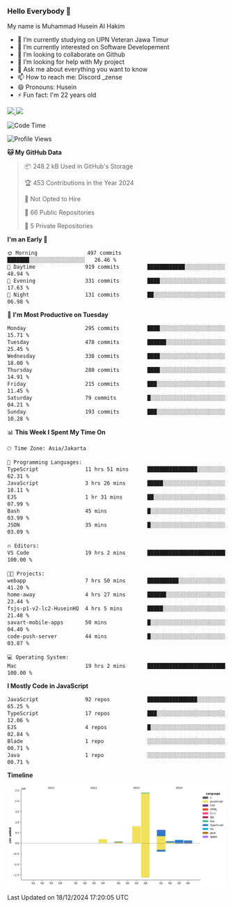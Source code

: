 ### Hello Everybody 👋

My name is Muhammad Husein Al Hakim

- 🔭 I’m currently studying on UPN Veteran Jawa Timur
- 🌱 I’m currently interested on Software Developement
- 👯 I’m looking to collaborate on Github
- 🤔 I’m looking for help with My project
- 💬 Ask me about everything you want to know
- 📫 How to reach me: Discord _zense
- 😄 Pronouns: Husein
- ⚡ Fun fact: I'm 22 years old

<p align="left">
<a href="https://github.com/huseinhq">
  <img height="180em" src="https://github-readme-stats-eight-theta.vercel.app/api?username=huseinhq&show_icons=true&theme=algolia&include_all_commits=true&count_private=true"/>
  <img height="180em" src="https://github-readme-stats-eight-theta.vercel.app/api/top-langs/?username=huseinhq&layout=compact&langs_count=8&theme=algolia"/>
</a>
</p>

<!--START_SECTION:waka-->
![Code Time](http://img.shields.io/badge/Code%20Time-1%2C701%20hrs%2052%20mins-blue)

![Profile Views](http://img.shields.io/badge/Profile%20Views-0-blue)

**🐱 My GitHub Data** 

> 📦 248.2 kB Used in GitHub's Storage 
 > 
> 🏆 453 Contributions in the Year 2024
 > 
> 🚫 Not Opted to Hire
 > 
> 📜 66 Public Repositories 
 > 
> 🔑 5 Private Repositories 
 > 
**I'm an Early 🐤** 

```text
🌞 Morning                497 commits         ███████░░░░░░░░░░░░░░░░░░   26.46 % 
🌆 Daytime                919 commits         ████████████░░░░░░░░░░░░░   48.94 % 
🌃 Evening                331 commits         ████░░░░░░░░░░░░░░░░░░░░░   17.63 % 
🌙 Night                  131 commits         ██░░░░░░░░░░░░░░░░░░░░░░░   06.98 % 
```
📅 **I'm Most Productive on Tuesday** 

```text
Monday                   295 commits         ████░░░░░░░░░░░░░░░░░░░░░   15.71 % 
Tuesday                  478 commits         ██████░░░░░░░░░░░░░░░░░░░   25.45 % 
Wednesday                338 commits         ████░░░░░░░░░░░░░░░░░░░░░   18.00 % 
Thursday                 280 commits         ████░░░░░░░░░░░░░░░░░░░░░   14.91 % 
Friday                   215 commits         ███░░░░░░░░░░░░░░░░░░░░░░   11.45 % 
Saturday                 79 commits          █░░░░░░░░░░░░░░░░░░░░░░░░   04.21 % 
Sunday                   193 commits         ███░░░░░░░░░░░░░░░░░░░░░░   10.28 % 
```


📊 **This Week I Spent My Time On** 

```text
🕑︎ Time Zone: Asia/Jakarta

💬 Programming Languages: 
TypeScript               11 hrs 51 mins      ████████████████░░░░░░░░░   62.31 % 
JavaScript               3 hrs 26 mins       █████░░░░░░░░░░░░░░░░░░░░   18.11 % 
EJS                      1 hr 31 mins        ██░░░░░░░░░░░░░░░░░░░░░░░   07.99 % 
Bash                     45 mins             █░░░░░░░░░░░░░░░░░░░░░░░░   03.99 % 
JSON                     35 mins             █░░░░░░░░░░░░░░░░░░░░░░░░   03.09 % 

🔥 Editors: 
VS Code                  19 hrs 2 mins       █████████████████████████   100.00 % 

🐱‍💻 Projects: 
webapp                   7 hrs 50 mins       ██████████░░░░░░░░░░░░░░░   41.20 % 
home-away                4 hrs 27 mins       ██████░░░░░░░░░░░░░░░░░░░   23.44 % 
fsjs-p1-v2-lc2-HuseinHQ  4 hrs 5 mins        █████░░░░░░░░░░░░░░░░░░░░   21.48 % 
savart-mobile-apps       50 mins             █░░░░░░░░░░░░░░░░░░░░░░░░   04.40 % 
code-push-server         44 mins             █░░░░░░░░░░░░░░░░░░░░░░░░   03.87 % 

💻 Operating System: 
Mac                      19 hrs 2 mins       █████████████████████████   100.00 % 
```

**I Mostly Code in JavaScript** 

```text
JavaScript               92 repos            ████████████████░░░░░░░░░   65.25 % 
TypeScript               17 repos            ███░░░░░░░░░░░░░░░░░░░░░░   12.06 % 
EJS                      4 repos             █░░░░░░░░░░░░░░░░░░░░░░░░   02.84 % 
Blade                    1 repo              ░░░░░░░░░░░░░░░░░░░░░░░░░   00.71 % 
Java                     1 repo              ░░░░░░░░░░░░░░░░░░░░░░░░░   00.71 % 
```



**Timeline**

![Lines of Code chart](https://raw.githubusercontent.com/HuseinHQ/HuseinHQ/main/assets/bar_graph.png)


 Last Updated on 18/12/2024 17:20:05 UTC
<!--END_SECTION:waka-->
